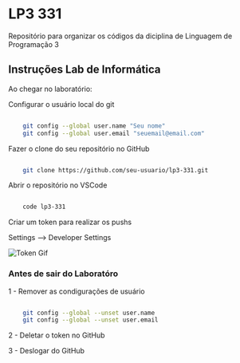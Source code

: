 # LP3 331

Repositório para organizar os códigos da diciplina de Linguagem de Programação 3

## Instruções Lab de Informática

Ao chegar no laboratório:

Configurar o usuário local do git

``` bash

    git config --global user.name "Seu nome"
    git config --global user.email "seuemail@email.com"

```

Fazer o clone do seu repositório no GitHub


``` bash

    git clone https://github.com/seu-usuario/lp3-331.git

```

Abrir o repositório no VSCode


``` bash

    code lp3-331

```

Criar um token para realizar os pushs

Settings --> Developer Settings

![Token Gif](https://raw.githubusercontent.com/wiki/kai-tub/external-repo-sync-action/gifs/create_token_short.gif)

### Antes de sair do Laboratóro

1 - Remover as condigurações de usuário


``` bash

    git config --global --unset user.name
    git config --global --unset user.email

```

2 - Deletar o token no GitHub

3 - Deslogar do GitHub

